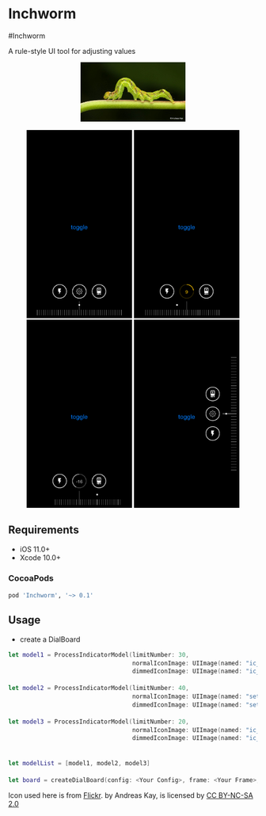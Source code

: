 # Inchworm

#Inchworm

A rule-style UI tool for adjusting values

<p align="center">
    <img src="logo.jpg" height="120" max-width="90%" alt="Inchworm" />
</p>

<p align="center">
    <img src="Images/horizontal1.png" height="380" alt="Inchworm" />
    <img src="Images/horizontal2.png" height="380" alt="Inchworm" />
    <img src="Images/horizontal3.png" height="380" alt="Inchworm" />
    <img src="Images/vertical.png" height="380" alt="Inchworm" />
</p>

## Requirements
* iOS 11.0+
* Xcode 10.0+

### CocoaPods

```ruby
pod 'Inchworm', '~> 0.1'
```

## Usage

* create a DialBoard

``` swift
let model1 = ProcessIndicatorModel(limitNumber: 30,
                                   normalIconImage: UIImage(named: "ic_flash_on")!.tinted(with: UIColor.white)!.cgImage!,
                                   dimmedIconImage: UIImage(named: "ic_flash_on")!.tinted(with: UIColor.gray)!.cgImage!)

let model2 = ProcessIndicatorModel(limitNumber: 40,
                                   normalIconImage: UIImage(named: "settings")!.tinted(with: UIColor.white)!.cgImage!,
                                   dimmedIconImage: UIImage(named: "settings")!.tinted(with: UIColor.gray)!.cgImage!)

let model3 = ProcessIndicatorModel(limitNumber: 20,
                                   normalIconImage: UIImage(named: "ic_camera_front")!.tinted(with: UIColor.white)!.cgImage!,
                                   dimmedIconImage: UIImage(named: "ic_camera_front")!.tinted(with: UIColor.gray)!.cgImage!)


let modelList = [model1, model2, model3]

let board = createDialBoard(config: <Your Config>, frame: <Your Frame>, processIndicatorModels: modelList, activeIndex: 1)
```


<div>Icon used here is from <a href="https://www.flickr.com/photos/andreaskay/47331947062" title="Flickr">Flickr</a>. by Andreas Kay, is licensed by <a href="https://creativecommons.org/licenses/by-nc-sa/2.0/" title="Attribution-NonCommercial-ShareAlike 2.0 Generic" target="_blank">CC BY-NC-SA 2.0</a></div>
